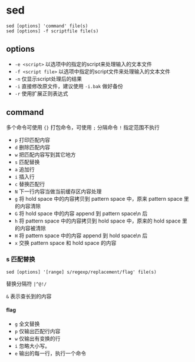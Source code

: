 # sed

```
sed [options] 'command' file(s)
sed [options] -f scriptfile file(s)
```
## options

- `-e <script>` 以选项中的指定的script来处理输入的文本文件
- `-f <script file>` 以选项中指定的script文件来处理输入的文本文件
- `-n` 仅显示script处理后的结果
- `-i` 直接修改原文件，建议使用 `-i.bak` 做好备份
- `-r` 使用扩展正则表达式

## command
 
多个命令可使用 `{}` 打包命令，可使用 `;` 分隔命令
`!` 指定范围不执行

- `p` 打印匹配内容
- `d` 删除匹配内容
- `w` 把匹配内容写到其它地方
- `s` 匹配替换
- `a` 追加行
- `i` 插入行
- `c` 替换匹配行
- `N` 下一行内容当做当前缓存区内容处理
- `g` 将 hold space 中的内容拷贝到 pattern space 中，原来 pattern space 里的内容清除
- `G` 将 hold space 中的内容 append 到 pattern space\n 后
- `h` 将 pattern space 中的内容拷贝到 hold space 中，原来的 hold space 里的内容被清除
- `H` 将 pattern space 中的内容 append 到 hold space\n 后
- `x` 交换 pattern space 和 hold space 的内容

### s 匹配替换

```
sed [options] '[range] s/regexp/replacement/flag' file(s)
```

替换分隔符 `|^@!/`

`&` 表示查长到的内容

#### flag

- `g` 全文替换
- `p` 仅输出匹配行内容
- `w` 仅输出有变换的行
- `i` 忽略大小写。
- `e` 输出的每一行，执行一个命令
